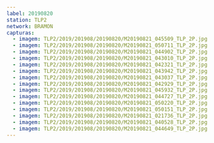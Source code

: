 ```yaml
---
label: 20190820
station: TLP2
network: BRAMON
capturas:
  - imagem: TLP2/2019/201908/20190820/M20190821_045509_TLP_2P.jpg
  - imagem: TLP2/2019/201908/20190820/M20190821_050711_TLP_2P.jpg
  - imagem: TLP2/2019/201908/20190820/M20190821_044902_TLP_2P.jpg
  - imagem: TLP2/2019/201908/20190820/M20190821_043010_TLP_2P.jpg
  - imagem: TLP2/2019/201908/20190820/M20190821_042321_TLP_2P.jpg
  - imagem: TLP2/2019/201908/20190820/M20190821_043942_TLP_2P.jpg
  - imagem: TLP2/2019/201908/20190820/M20190821_043037_TLP_2P.jpg
  - imagem: TLP2/2019/201908/20190820/M20190821_042929_TLP_2P.jpg
  - imagem: TLP2/2019/201908/20190820/M20190821_045932_TLP_2P.jpg
  - imagem: TLP2/2019/201908/20190820/M20190821_044727_TLP_2P.jpg
  - imagem: TLP2/2019/201908/20190820/M20190821_050220_TLP_2P.jpg
  - imagem: TLP2/2019/201908/20190820/M20190821_050151_TLP_2P.jpg
  - imagem: TLP2/2019/201908/20190820/M20190821_021736_TLP_2P.jpg
  - imagem: TLP2/2019/201908/20190820/M20190821_040528_TLP_2P.jpg
  - imagem: TLP2/2019/201908/20190820/M20190821_044649_TLP_2P.jpg
---
```

